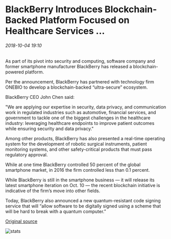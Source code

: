 # BlackBerry Introduces Blockchain-Backed Platform Focused on Healthcare Services ...

###### 2018-10-04 19:10

As part of its pivot into security and computing, software company and former smartphone manufacturer BlackBerry has released a blockchain-powered platform.

Per the announcement, BlackBerry has partnered with technology firm ONEBIO to develop a blockchain-backed “ultra-secure” ecosystem.

BlackBerry CEO John Chen said:

"We are applying our expertise in security, data privacy, and communication work in regulated industries such as automotive, financial services, and government to tackle one of the biggest challenges in the healthcare industry: leveraging healthcare endpoints to improve patient outcomes while ensuring security and data privacy."

Among other products, BlackBerry has also presented a real-time operating system for the development of robotic surgical instruments, patient monitoring systems, and other safety-critical products that must pass regulatory approval.

While at one time BlackBerry controlled 50 percent of the global smartphone market, in 2016 the firm controlled less than 0.1 percent.

While BlackBerry is still in the smartphone business — it will release its latest smartphone iteration on Oct. 10 — the recent blockchain initiative is indicative of the firm’s move into other fields.

Today, BlackBerry also announced a new quantum-resistant code signing service that will “allow software to be digitally signed using a scheme that will be hard to break with a quantum computer.”

[Original source](https://cointelegraph.com/news/blackberry-introduces-blockchain-backed-platform-focused-on-healthcare-services)

![stats](https://c.statcounter.com/11760860/0/a89fa40b/1/ "stats")